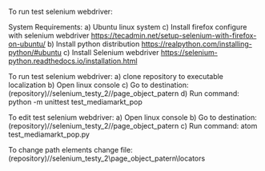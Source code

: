 To run test selenium webdriver: 
 
System Requirements: 
a) Ubuntu linux system 
c) Install firefox configure with selenium webdriver https://tecadmin.net/setup-selenium-with-firefox-on-ubuntu/
b) Install python distribution https://realpython.com/installing-python/#ubuntu
c) Install Selenium webdriver  https://selenium-python.readthedocs.io/installation.html
 
To run test selenium webdriver: 
a) clone repository to executable localization 
b) Open linux console 
c) Go to destination: (repository)//selenium_testy_2//page_object_patern 
d) Run command: python -m unittest test_mediamarkt_pop 
 
To edit test selenium webdriver:
a) Open linux console 
b) Go to destination: (repository)//selenium_testy_2//page_object_patern 
c) Run command: atom test_mediamarkt_pop.py
 
To change path elements change file: (repository)//selenium_testy_2\page_object_patern\locators
